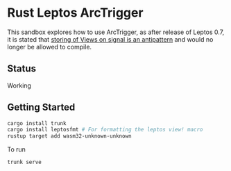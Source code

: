 # Rust Leptos ArcTrigger

This sandbox explores how to use ArcTrigger, as after release of Leptos 0.7, it
is stated that [storing of Views on signal is an
antipattern](https://github.com/leptos-rs/leptos/releases/tag/v0.7.0) and would
no longer be allowed to compile.

## Status

Working

## Getting Started

```bash
cargo install trunk
cargo install leptosfmt # For formatting the leptos view! macro
rustup target add wasm32-unknown-unknown
```

To run

```bash
trunk serve
```
